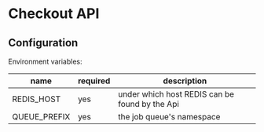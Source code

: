 # Checkout API

## Configuration

Environment variables:

| name | required | description |
|------|----------|-------------|
| REDIS_HOST | yes | under which host REDIS can be found by the Api |
| QUEUE_PREFIX | yes | the job queue's namespace |
